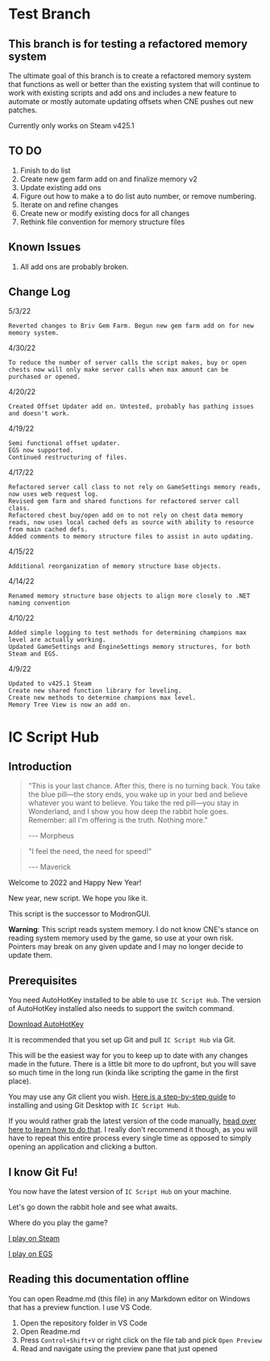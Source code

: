 # Test Branch
## This branch is for testing a refactored memory system

The ultimate goal of this branch is to create a refactored memory system that functions as well or better than the existing system that will continue to work with existing scripts and add ons and includes a new feature to automate or mostly automate updating offsets when CNE pushes out new patches.

Currently only works on Steam v425.1

## TO DO
1. Finish to do list
2. Create new gem farm add on and finalize memory v2
3. Update existing add ons
4. Figure out how to make a to do list auto number, or remove numbering.
7. Iterate on and refine changes
8. Create new or modify existing docs for all changes
10. Rethink file convention for memory structure files

## Known Issues
1. All add ons are probably broken.

## Change Log
5/3/22

    Reverted changes to Briv Gem Farm. Begun new gem farm add on for new memory system.

4/30/22

    To reduce the number of server calls the script makes, buy or open chests now will only make server calls when max amount can be purchased or opened.

4/20/22

    Created Offset Updater add on. Untested, probably has pathing issues and doesn't work.

4/19/22

    Semi functional offset updater.
    EGS now supported.
    Continued restructuring of files.

4/17/22

    Refactored server call class to not rely on GameSettings memory reads, now uses web request log.
    Revised gem farm and shared functions for refactored server call class.
    Refactored chest buy/open add on to not rely on chest data memory reads, now uses local cached defs as source with ability to resource from main cached defs.
    Added comments to memory structure files to assist in auto updating.

4/15/22

    Additional reorganization of memory structure base objects.
    
4/14/22

    Renamed memory structure base objects to align more closely to .NET naming convention

4/10/22

    Added simple logging to test methods for determining champions max level are actually working.
    Updated GameSettings and EngineSettings memory structures, for both Steam and EGS.

4/9/22

    Updated to v425.1 Steam
    Create new shared function library for leveling.
    Create new methods to determine champions max level.
    Memory Tree View is now an add on.

# IC Script Hub
## Introduction

> "This is your last chance. After this, there is no turning back. You take the blue pill—the story ends, you wake up in your bed and believe whatever you want to believe. You take the red pill—you stay in Wonderland, and I show you how deep the rabbit hole goes. Remember: all I'm offering is the truth. Nothing more." 
>  
> --- Morpheus 


> "I feel the need, the need for speed!"
> 
> --- Maverick

Welcome to 2022 and Happy New Year!  

New year, new script. We hope you like it.   
  
This script is the successor to ModronGUI.

**Warning**:
This script reads system memory. I do not know CNE's stance on reading system memory used by the game, so use at your own risk. Pointers may break on any given update and I may no longer decide to update them.  


## Prerequisites

You need AutoHotKey installed to be able to use `IC Script Hub`. The version of AutoHotKey installed also needs to support the switch command. 

[Download AutoHotKey](https://www.autohotkey.com/)

It is recommended that you set up Git and pull `IC Script Hub` via Git. 

This will be the easiest way for you to keep up to date with any changes made in the future. There is a little bit more to do upfront, but you will save so much time in the long run (kinda like scripting the game in the first place).

You may use any Git client you wish. [Here is a step-by-step guide](docfiles/getting-started-with-ic-script-hub-using-git.md) to installing and using Git Desktop with `IC Script Hub`.

If you would rather grab the latest version of the code manually, [head over here to learn how to do that](docfiles/getting-started-with-ic-script-hub-using-zip.md). I really don't recommend it though, as you will have to repeat this entire process every single time as opposed to simply opening an application and clicking a button.

## I know Git Fu!

You now have the latest version of `IC Script Hub` on your machine.

Let's go down the rabbit hole and see what awaits.

Where do you play the game?

[I play on Steam](docfiles/using-ic-script-hub-with-steam.md) 

[I play on EGS](docfiles/using-ic-script-hub-with-egs.md)

## Reading this documentation offline

You can open Readme.md (this file) in any Markdown editor on Windows that has a preview function. I use VS Code. 

1. Open the repository folder in VS Code
2. Open Readme.md
3. Press `Control+Shift+V` or right click on the file tab and pick `Open Preview`
4. Read and navigate using the preview pane that just opened



